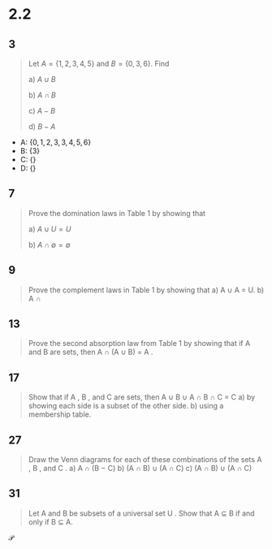 # 2.2
## 3
> Let $A = \{ 1, 2 , 3 , 4 , 5 \}$ and $B =\{ 0 , 3 , 6 \}$. Find 
> 
> a) $A\cup B$
> 
> b) $A \cap B$
> 
> c) $A − B$
> 
> d) $B − A$

- A: $\{0, 1, 2, 3, 3, 4, 5, 6\}$
- B: $\{3\}$
- C: $\{\}$
- D: $\{\}$
## 7
> Prove the domination laws in Table 1 by showing that 
> 
> a) $A \cup U = U$
> 
> b) $A \cap \emptyset = \emptyset$

## 9
> Prove the complement laws in Table 1 by showing that 
> a) A ∪ A = U. 
> b) A ∩ 

## 13
> Prove the second absorption law from Table 1 by showing that if A and B are sets, then A ∩ (A ∪ B) = A .

## 17
> Show that if A , B , and C are sets, then A ∪ B ∪ A ∩ B ∩ C = C a) by showing each side is a subset of the other side. b) using a membership table.

## 27
> Draw the Venn diagrams for each of these combinations of the sets A , B , and C . a) A ∩ (B − C) b) (A ∩ B) ∪ (A ∩ C) c) (A ∩ B) ∪ (A ∩ C)

## 31
> Let A and B be subsets of a universal set U . Show that A ⊆ B if and only if B ⊆ A.

$\mathcal{P}$